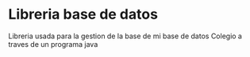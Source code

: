 # Libreria base de datos

Libreria usada para la gestion de la base de mi base de datos Colegio a traves de un programa java


